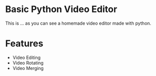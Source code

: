 # Basic Python Video Editor 

This is ... as you can see a homemade video editor made with python.

# Features

- Video Editing 
- Video Rotating 
- Video Merging  

